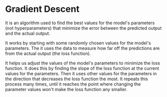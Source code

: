 # Gradient Descent

It is an algorithm used to find the best values for the model's parameters (not hyperparameters) that minimize the error between the predicted output and the actual output. 

It works by starting with some randomly chosen values for the model's parameters. The it uses the data to measure how far off the predictions are from the actual output (the loss function).

It helps us adjust the values of the model's parameters to minimize the loss function. It does this by finding the slope of the loss function at the current values for the parameters. Then it uses other values for the parameters in the direction that decreases the loss function the most. It repeats this process many times, until it reaches the point where changing the parameter values won't make the loss function any smaller. 